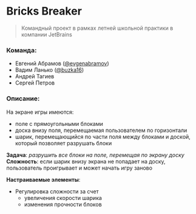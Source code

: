 # Bricks Breaker
> Командный проект в рамках летней школьной практики в компании JetBrains

### Команда:
- Евгений Абрамов ([@evgenabramov](https://github.com/evgenabramov))
- Вадим Ланько ([@buzka16](https://github.com/buzka16))
- Андрей Тагиев 
- Сергей Петров

### Описание:
На экране игры имеются:
- поле с прямоугольными блоками
- доска внизу поля, перемещаемая пользователем по горизонтали
- шарик, перемещающийся по части поля между блоками и доской, который позволяет разрушать блоки
  
**Задача**: *разрушить все блоки на поле, перемещая по экрану доску*
**Сложность**: если шарик внизу экрана не попадает на доску, пользователь проигрывает и может начать игру заново

**Настраиваемые элементы**:
- Регулировка сложности за счет 
  - увеличения скорости шарика 
  - изменения прочности блоков
